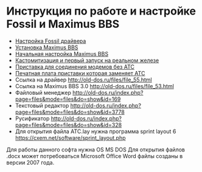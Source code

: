 # Инструкция по работе и настройке Fossil и Maximus BBS
- [Настройка Fossil драйвера](01-fossil/)
- [Установка Maximus BBS](02-Maximus-BBS-install/)
- [Начальная настройка Maximus BBS](03-Maximus-BBS-setup/)
- [Кастомитизация и первый запуск на реальном железе](04-first-run/)
- [Приставка для соединения модемов без АТС](05-connection-without-ATE/)
- [Печатная плата приставки которая заменяет АТС](05-connection-without-ATE/АТС.lay)
- Ссылка на драйвер http://old-dos.ru/files/file_55.html
- Ссылка на Maximus BBS 3.0 http://old-dos.ru/files/file_53.html
- Файловый менеджер http://old-dos.ru/index.php?page=files&mode=files&do=show&id=169
- Текстовый редактор http://old-dos.ru/index.php?page=files&mode=files&do=show&id=3778
- Русификатор http://old-dos.ru/index.php?page=files&mode=files&do=show&id=328
- Для открытия файла АТС.lay нужна программа sprint layout 6 https://cxem.net/software/sprint_layout.php

Для работы данного софта нужна OS MS DOS
Для открытия файлов .docx может потребоваться Microsoft Office Word файлы созданы в версии 2007 года.